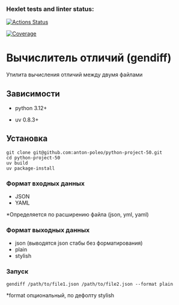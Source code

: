 ### Hexlet tests and linter status:
[![Actions Status](https://github.com/anton-poleo/python-project-50/actions/workflows/hexlet-check.yml/badge.svg)](https://github.com/anton-poleo/python-project-50/actions)

[![Coverage](https://sonarcloud.io/api/project_badges/measure?project=anton-poleo_python-project-50&metric=coverage)](https://sonarcloud.io/summary/new_code?id=anton-poleo_python-project-50)
# Вычислитель отличий (gendiff)

Утилита вычисления отличий между двумя файлами


## Зависимости

- python 3.12+

- uv 0.8.3+

## Установка

```shell
git clone git@github.com:anton-poleo/python-project-50.git
cd python-project-50
uv build
uv package-install
```

### Формат входных данных
- JSON
- YAML

*Определяется по расширению файла (json, yml, yaml)

### Формат выходных данных

- json (выводятся json стабы без форматирования)
- plain
- stylish


### Запуск
````
gendiff /path/to/file1.json /path/to/file2.json --format plain
````

*format опциональный, по дефолту stylish

